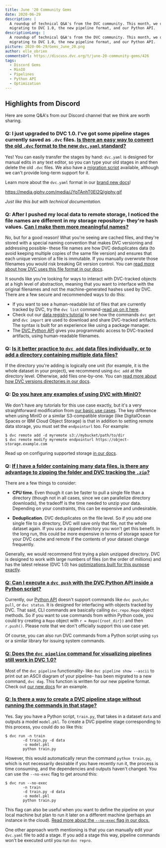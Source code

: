 ```yaml
---
title: June '20 Community Gems
date: 2020-06-29
description: |
  A roundup of technical Q&A's from the DVC community. This month, we discuss 
  migrating to DVC 1.0, the new pipeline format, and our Python API.
descriptionLong: |
  A roundup of technical Q&A's from the DVC community. This month, we discuss 
  migrating to DVC 1.0, the new pipeline format, and our Python API.
picture: 2020-06-29/Gems_June_20.png
author: elle_obrien
commentsUrl: https://discuss.dvc.org/t/june-20-community-gems/426
tags:
  - Discord Gems
  - MinIO
  - Pipelines
  - Python API
  - Optimization
---
```


## Highlights from Discord

Here are some Q&A's from our Discord channel that we think are worth sharing.

### Q: I just upgraded to DVC 1.0. I've got some pipeline stages currently saved as `.dvc` files. [Is there an easy way to convert the old `.dvc` format to the new `dvc.yaml` standard?](https://discord.com/channels/485586884165107732/563406153334128681/725019219930120232)

Yes! You can easily transfer the stages by hand: `dvc.yaml` is designed for
manual edits in any text editor, so you can type your old stages in and then
delete the old `.dvc` files. We also have a
[migration script](https://gist.github.com/skshetry/07a3e26e6b06783e1ad7a4b6db6479da)
available, although we can't provide long-term support for it.

Learn more about the `dvc.yaml` format in our
[brand new docs](https://dvc.org/doc/user-guide/dvc-files#dvcyaml-file)!

https://media.giphy.com/media/JYpTAnhT0EI2Q/giphy.gif

_Just like this but with technical documentation._

### Q: After I pushed my local data to remote storage, I noticed the file names are different in my storage repository- they're hash values. [Can I make them more meaningful names?](https://discord.com/channels/485586884165107732/563406153334128681/717737163122540585)

No, but for a good reason! What you're seeing are cached files, and they're
stored with a special naming convention that makes DVC versioning and addressing
possible- these file names are how DVC deduplicates data (to avoid keeping
multiple copies of the same file version) and ensures that each unique version
of a file is immutable. If you manually overwrote those filenames you would risk
breaking Git version control. You can
[read more about how DVC uses this file format in our docs](https://dvc.org/doc/user-guide/dvc-internals#structure-of-cache-directory).

It sounds like you're looking for ways to interact with DVC-tracked objects at a
high level of abstraction, meaning that you want to interface with the original
filenames and not the machine-generated hashes used by DVC. There are a few
secure and recommended ways to do this:

- If you want to see a human-readable list of files that are currently tracked
  by DVC, try the `dvc list`
  command-[read up on it here](https://dvc.org/doc/command-reference/list).
- Check out our
  [data registry tutorial](https://dvc.org/doc/use-cases/data-registries#data-registries)
  to see how the commands `dvc get` and `dvc import` are used to download and
  share DVC-tracked artifacts. The syntax is built for an experience like using
  a package manager.
- The [DVC Python API](https://dvc.org/doc/api-reference) gives you programmatic
  access to DVC-tracked artifacts, using human-readable filenames.

### Q: [Is it better practice to `dvc add` data files individually, or to add a directory containing multiple data files?](https://discord.com/channels/485586884165107732/563406153334128681/722141190312689675)

If the directory you're adding is logically one unit (for example, it is the
whole dataset in your project), we recommend using `dvc add` at the directory
level. Otherwise, add files one-by-one. You can
[read more about how DVC versions directories in our docs](https://dvc.org/doc/user-guide/dvc-internals#structure-of-cache-directory).

### Q: [Do you have any examples of using DVC with MinIO?](https://discord.com/channels/485586884165107732/563406153334128681/722780202844815362)

We don't have any tutorials for this use case exactly, but it's a very
straightforward modification from
[our basic use cases](https://dvc.org/doc/use-cases). The key difference when
using MinIO or a similar S3-compatible storage (like DigitalOcean Spaces or IBM
Cloud Object Storage) is that in addition to setting remote data storage, you
must set the `endpointurl` too. For example:

```dvc
$ dvc remote add -d myremote s3://mybucket/path/to/dir
$ dvc remote modify myremote endpointurl https://object-storage.example.com
```

Read up on configuring supported storage
[in our docs](https://dvc.org/doc/command-reference/remote/add#supported-storage-types).

### Q: [If I have a folder containing many data files, is there any advantage to zipping the folder and DVC tracking the `.zip`?](https://discord.com/channels/485586884165107732/563406153334128681/714922184455225445)

There are a few things to consider:

- **CPU time.** Even though it can be faster to pull a single file than a
  directory (though not in all cases, since we can parallelize directory
  downloads), the tradeoff is the time needed to unzip your data. Depending on
  your constraints, this can be expensive and undesirable.

- **Deduplication.** DVC deduplicates on the file level. So if you add one
  single file to a directory, DVC will save only that file, not the whole
  dataset again. If you use a zipped directory you won't get this benefit. In
  the long run, this could be more expensive in terms of storage space for your
  DVC cache and remote if the contents of your dataset change frequently.

Generally, we would recommend first trying a plain unzipped directory. DVC is
designed to work with large numbers of files (on the order of millions) and has
the latest release (DVC 1.0) has
[optimizations built for this purpose exactly](https://dvc.org/blog/dvc-1-0-release#data-transfer-optimizations).

### [Q: Can I execute a `dvc push` with the DVC Python API inside a Python script?](https://discord.com/channels/485586884165107732/485596304961962003/718419219288686664)

Currently, our [Python API](https://dvc.org/doc/api-reference#python-api)
doesn't support commands like `dvc push`,`dvc pull`, or `dvc status`. It is
designed for interfacing with objects tracked by DVC. That said, CLI commands
are basically calling `dvc.repo.Repo` object methods. So if you want to use
commands from within Python code, you could try creating a `Repo` object with
`r = Repo({root_dir})` and then `r.push()`. Please note that we don't officially
support this use case yet.

Of course, you can also run DVC commands from a Python script using `sys` or a
similar library for issuing system commands.

### [Q: Does the `dvc pipeline` command for visualizing pipelines still work in DVC 1.0?](https://discord.com/channels/485586884165107732/485596304961962003/717682556203565127)

Most of the `dvc pipeline` functionality- like `dvc pipeline show --ascii` to
print out an ASCII diagram of your pipeline- has been migrated to a new command,
`dvc dag`. This function is written for our new pipeline format. Check out
[our new docs](https://dvc.org/doc/command-reference/dag#dag) for an example.

### [Q: Is there a way to create a DVC pipeline stage without running the commands in that stage?](https://discord.com/channels/485586884165107732/485596304961962003/715271980978405447)

Yes. Say you have a Python script, `train.py`, that takes in a dataset `data`
and outputs a model `model.pkl`. To create a DVC pipeline stage corresponding to
this process, you could do so like this:

```dvc
$ dvc run -n train
        -d train.py -d data
        -o model.pkl
        python train.py
```

However, this would automatically rerun the command `python train.py`, which is
not necessarily desirable if you have recently run it, the process is time
consuming, and the dependencies and outputs haven't changed. You can use the
`--no-exec` flag to get around this:

```dvc
$ dvc run --no-exec
        -n train
        -d train.py -d data
        -o model.pkl
        python train.py
```

This flag can also be useful when you want to define the pipeline on your local
machine but plan to run it later on a different machine (perhaps an instance in
the cloud).
[Read more about the `--no-exec` flag in our docs.](https://dvc.org/doc/command-reference/run)

One other approach worth mentioning is that you can manually edit your
`dvc.yaml` file to add a stage. If you add a stage this way, pipeline commands
won't be executed until you run `dvc repro`.
